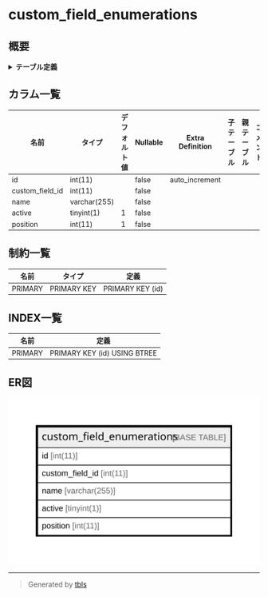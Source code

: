# custom_field_enumerations

## 概要

<details>
<summary><strong>テーブル定義</strong></summary>

```sql
CREATE TABLE `custom_field_enumerations` (
  `id` int(11) NOT NULL AUTO_INCREMENT,
  `custom_field_id` int(11) NOT NULL,
  `name` varchar(255) NOT NULL,
  `active` tinyint(1) NOT NULL DEFAULT '1',
  `position` int(11) NOT NULL DEFAULT '1',
  PRIMARY KEY (`id`)
) ENGINE=InnoDB DEFAULT CHARSET=utf8
```

</details>

## カラム一覧

| 名前              | タイプ          | デフォルト値       | Nullable | Extra Definition | 子テーブル      | 親テーブル      | コメント     |
| --------------- | ------------ | ------------ | -------- | ---------------- | ---------- | ---------- | -------- |
| id              | int(11)      |              | false    | auto_increment   |            |            |          |
| custom_field_id | int(11)      |              | false    |                  |            |            |          |
| name            | varchar(255) |              | false    |                  |            |            |          |
| active          | tinyint(1)   | 1            | false    |                  |            |            |          |
| position        | int(11)      | 1            | false    |                  |            |            |          |

## 制約一覧

| 名前      | タイプ         | 定義               |
| ------- | ----------- | ---------------- |
| PRIMARY | PRIMARY KEY | PRIMARY KEY (id) |

## INDEX一覧

| 名前      | 定義                           |
| ------- | ---------------------------- |
| PRIMARY | PRIMARY KEY (id) USING BTREE |

## ER図

![er](custom_field_enumerations.svg)

---

> Generated by [tbls](https://github.com/k1LoW/tbls)
